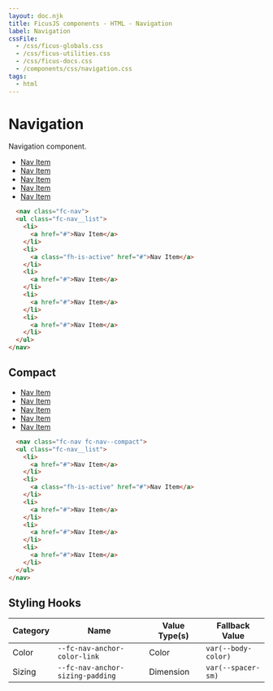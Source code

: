 ```yaml
---
layout: doc.njk
title: FicusJS components - HTML - Navigation
label: Navigation
cssFile: 
  - /css/ficus-globals.css
  - /css/ficus-utilities.css
  - /css/ficus-docs.css
  - /components/css/navigation.css
tags:
  - html
---
```

# Navigation

Navigation component.

<div class="fd-component-container">
  <nav class="fc-nav">
    <ul class="fc-nav__list">
      <li>
        <a href="#">Nav Item</a>
      </li>
      <li>
        <a class="fh-is-active" href="#">Nav Item</a>
      </li>
      <li>
        <a href="#">Nav Item</a>
      </li>
      <li>
        <a href="#">Nav Item</a>
      </li>
      <li>
        <a href="#">Nav Item</a>
      </li>
    </ul>
  </nav>
</div>

```html
  <nav class="fc-nav">
  <ul class="fc-nav__list">
    <li>
      <a href="#">Nav Item</a>
    </li>
    <li>
      <a class="fh-is-active" href="#">Nav Item</a>
    </li>
    <li>
      <a href="#">Nav Item</a>
    </li>
    <li>
      <a href="#">Nav Item</a>
    </li>
    <li>
      <a href="#">Nav Item</a>
    </li>
  </ul>
</nav>
```

## Compact

<div class="fd-component-container">
  <nav class="fc-nav fc-nav--compact">
    <ul class="fc-nav__list">
      <li>
        <a href="#">Nav Item</a>
      </li>
      <li>
        <a class="fh-is-active" href="#">Nav Item</a>
      </li>
      <li>
        <a href="#">Nav Item</a>
      </li>
      <li>
        <a href="#">Nav Item</a>
      </li>
      <li>
        <a href="#">Nav Item</a>
      </li>
    </ul>
  </nav>
</div>

```html
  <nav class="fc-nav fc-nav--compact">
  <ul class="fc-nav__list">
    <li>
      <a href="#">Nav Item</a>
    </li>
    <li>
      <a class="fh-is-active" href="#">Nav Item</a>
    </li>
    <li>
      <a href="#">Nav Item</a>
    </li>
    <li>
      <a href="#">Nav Item</a>
    </li>
    <li>
      <a href="#">Nav Item</a>
    </li>
  </ul>
</nav>
```

## Styling Hooks

| Category | Name | Value Type(s) | Fallback Value
| --- | --- | --- | --- |
| Color | `--fc-nav-anchor-color-link` | Color | `var(--body-color)` |
| Sizing | `--fc-nav-anchor-sizing-padding` | Dimension | `var(--spacer-sm)` |